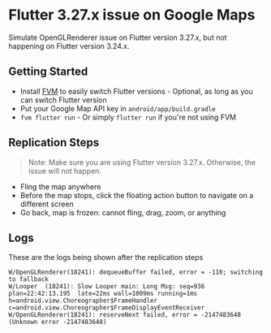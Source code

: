 # Flutter 3.27.x issue on Google Maps

Simulate OpenGLRenderer issue on Flutter version 3.27.x, but not happening on Flutter version 3.24.x.

## Getting Started

- Install [FVM](https://fvm.app/) to easily switch Flutter versions - Optional, as long as you can switch Flutter version
- Put your Google Map API key in `android/app/build.gradle`
- `fvm flutter run` - Or simply `flutter run` if you're not using FVM

## Replication Steps

> Note: Make sure you are using Flutter version 3.27.x. Otherwise, the issue will not happen.

- Fling the map anywhere
- Before the map stops, click the floating action button to navigate on a different screen
- Go back, map is frozen: cannot fling, drag, zoom, or anything

## Logs

These are the logs being shown after the replication steps

```plaintext
W/OpenGLRenderer(18241): dequeueBuffer failed, error = -110; switching to fallback
W/Looper  (18241): Slow Looper main: Long Msg: seq=936 plan=22:42:13.195  late=22ms wall=1009ms running=1ms h=android.view.Choreographer$FrameHandler c=android.view.Choreographer$FrameDisplayEventReceiver
W/OpenGLRenderer(18241): reserveNext failed, error = -2147483648 (Unknown error -2147483648)
```
